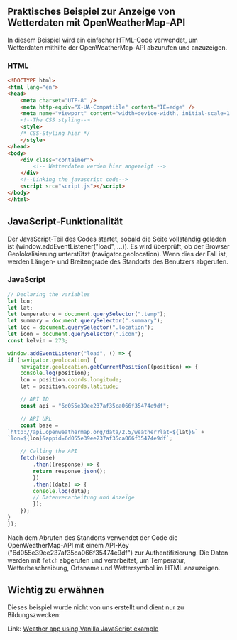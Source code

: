## Praktisches Beispiel zur Anzeige von Wetterdaten mit OpenWeatherMap-API

In diesem Beispiel wird ein einfacher HTML-Code verwendet, um Wetterdaten mithilfe der OpenWeatherMap-API abzurufen und anzuzeigen.

### HTML
```html
<!DOCTYPE html>
<html lang="en">
<head>
	<meta charset="UTF-8" />
	<meta http-equiv="X-UA-Compatible" content="IE=edge" />
	<meta name="viewport" content="width=device-width, initial-scale=1.0" />
	<!--The CSS styling-->
	<style>
	/* CSS-Styling hier */
	</style>
</head>
<body>
	<div class="container">
		<!-- Wetterdaten werden hier angezeigt -->
	</div>
	<!--Linking the javascript code-->
	<script src="script.js"></script>
</body>
</html>
```

## JavaScript-Funktionalität
Der JavaScript-Teil des Codes startet, sobald die Seite vollständig geladen ist (window.addEventListener("load", ...)). Es wird überprüft, ob der Browser Geolokalisierung unterstützt (navigator.geolocation). Wenn dies der Fall ist, werden Längen- und Breitengrade des Standorts des Benutzers abgerufen.

### JavaScript
```js
// Declaring the variables
let lon;
let lat;
let temperature = document.querySelector(".temp");
let summary = document.querySelector(".summary");
let loc = document.querySelector(".location");
let icon = document.querySelector(".icon");
const kelvin = 273;

window.addEventListener("load", () => {
if (navigator.geolocation) {
	navigator.geolocation.getCurrentPosition((position) => {
	console.log(position);
	lon = position.coords.longitude;
	lat = position.coords.latitude;

	// API ID
	const api = "6d055e39ee237af35ca066f35474e9df";

	// API URL
	const base =
`http://api.openweathermap.org/data/2.5/weather?lat=${lat}&` +
`lon=${lon}&appid=6d055e39ee237af35ca066f35474e9df`;

	// Calling the API
	fetch(base)
		.then((response) => {
		return response.json();
		})
		.then((data) => {
		console.log(data);
		// Datenverarbeitung und Anzeige
		});
	});
}
});
```

Nach dem Abrufen des Standorts verwendet der Code die OpenWeatherMap-API mit einem API-Key ("6d055e39ee237af35ca066f35474e9df") zur Authentifizierung. Die Daten werden mit `fetch` abgerufen und verarbeitet, um Temperatur, Wetterbeschreibung, Ortsname und Wettersymbol im HTML anzuzeigen.

## Wichtig zu erwähnen
Dieses beispiel wurde nicht von uns erstellt und dient nur zu Bildungszwecken:

Link:
[Weather app using Vanilla JavaScript example](https://www.geeksforgeeks.org/weather-app-using-vanilla-javascript/)